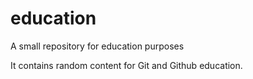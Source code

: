 education
=========

A small repository for education purposes

It contains random content for Git and Github education.
